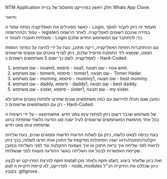 NTM Application
חלק ראשון בפרוייקט מתגלגל של בניית Whats App Clone.


תיאור:

כאשר מפעילים את האפליקציה נפתח עמוד ה - Login, מעמוד זה ניתן לעבור למסך ההרשמה(עמוד ה - register) במידה ואינכם רשומים לאפליקציה.
לאחר הרשמה מוצלחת תועברו לעמוד ה - Login כדי להתחבר עם המשתמש החדש שלכם.

עם ההתחברות תפתח האפליקציה, ריקה מתוכן, כעת על ידי לחיצה על כפתור הוספת הצאט,
שנמצא ליד התמונת פרופיל שלכם, ניתן לצרף צאטים עם אנשים שרשומים לאפליקציה.
לשם כך ישנם 5 משתמשים רשומים כ - Hard-Coded:
1. שם משתמש - noamit, סיסמא - noa1, שם תצוגה - noa amit.
2. שם משתמש - tomerk, סיסמא - tomer1, שם תצוגה - Tomer Hadar.
3. שם משתמש - mommy, סיסמא - mommy1, שם תצוגה - best mommy.
4. שם משתמש - daddy, סיסמא - daddy1, שם תצוגה - best daddy.
5. שם משתמש - sister, סיסמא - sister1, שם תצוגה - my sister. 

כמובן שגם תוכלו להירשם עם כמה משתמשים שונים שתרצו ולפתוח צאטים איתם ולא רק עם המשתמשים שרשומים כ - Hard-Coded.

על ידי רשימת ה - username של משתמש שכבר רשום ניתן לפתוח עימו צאט חדש.
בכל אחד מחמשת המשתמשים שרשומים לעיל ישנה סוג הודעה כלשהי שתפתח ברגע שתפתחו עימו צאט חדש.


בעת כניסה לצאט כלשהו, ניתן גם לשלוח הודעות חדשות ומסוגים שונים,
בעת שליחת הקלטה/תמונה/וידאו ישנה הסתכלות מודקמת על התוכן אותו תרצו לשלוח,
בכך ניתן לראות לפני שליחה איך נראה התוכן או איך נשמעת ההקלטה עוד לפני השליחה וכמובן שקיימת האפשרות לבטל את השליחה כאשר ההודעה מוצגת לפני שנשלחת.


להרצת הפרוייקט יש לבצע npm install  ולאחר מכן npm start, זאת כיוון שלאחר ביצוע pull לפרוייקט,
לא קיימת תיקיית ה - node_modules כיוון שכללנו את התיקייה הנ״ל בקובץ .gitignore .


